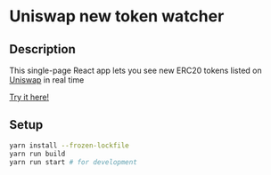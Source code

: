 # Uniswap new token watcher


## Description

This single-page React app lets you see new ERC20 tokens listed on
[Uniswap](https://uniswap.org) in real time

[Try it here!](https://uniswap-new-token-watcher.netlify.app/)

## Setup

```sh
yarn install --frozen-lockfile
yarn run build
yarn run start # for development
```
